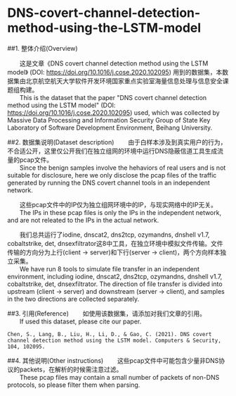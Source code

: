 # DNS-covert-channel-detection-method-using-the-LSTM-model

##1. 整体介绍(Overview)

&ensp;&ensp;&ensp;&ensp;这是文章《DNS covert channel detection method using the LSTM model》 (DOI: https://doi.org/10.1016/j.cose.2020.102095) 用到的数据集，本数据集由北京航空航天大学软件开发环境国家重点实验室海量信息处理与信息安全课题组构建。  
&ensp;&ensp;&ensp;&ensp;This is the dataset that the paper "DNS covert channel detection method using the LSTM model" (DOI: https://doi.org/10.1016/j.cose.2020.102095) used, which was collected by Massive Data Processing and Information Security Group of State Key Laboratory of Software Development Environment, Beihang University.

##2. 数据集说明(Dataset description)
&ensp;&ensp;&ensp;&ensp;由于白样本涉及到真实用户的行为，不合适公开，这里仅公开我们在独立组网的环境中运行DNS隐蔽信道工具生成流量的pcap文件。   
&ensp;&ensp;&ensp;&ensp;Since the benign samples involve the hehaviors of real users and is not suitable for disclosure, here we only disclose the pcap files of the traffic generated by running the DNS covert channel tools in an independent network. 


&ensp;&ensp;&ensp;&ensp;这些pcap文件中的IP仅为独立组网环境中的IP，与现实网络中的IP无关。  
&ensp;&ensp;&ensp;&ensp;The IPs in these pcap files is only the IPs in the independent network, and are not releated to the IPs in the actual network.

&ensp;&ensp;&ensp;&ensp;我们总共运行了iodine, dnscat2, dns2tcp, ozymandns, dnshell v1.7, cobaltstrike, det, dnsexfiltrator这8中工具，在独立环境中模拟文件传输。文件传输的方向分为上行(client -> server)和下行(server -> client)，两个方向样本独立采集。   
&ensp;&ensp;&ensp;&ensp;We have run 8 tools to simulate file transfer in an independent environment, including iodine, dnscat2, dns2tcp, ozymandns, dnshell v1.7, cobaltstrike, det, dnsexfiltrator. The direction of file transfer is divided into upstream (client -> server) and downstream (server -> client), and samples in the two directions are collected separately.

##3. 引用(Reference)
&ensp;&ensp;&ensp;&ensp;如使用该数据集，请添加对我们文章的引用。  
&ensp;&ensp;&ensp;&ensp;If used this dataset, please cite our paper.  
```
Chen, S., Lang, B., Liu, H., Li, D., & Gao, C. (2021). DNS covert channel detection method using the LSTM model. Computers & Security, 104, 102095.
```

##4. 其他说明(Other instructions)
&ensp;&ensp;&ensp;&ensp;这些pcap文件中可能包含少量非DNS协议的packets，在解析的时候需注意过滤。  
&ensp;&ensp;&ensp;&ensp;These pcap files may contain a small number of packets of non-DNS protocols, so please filter them when parsing. 